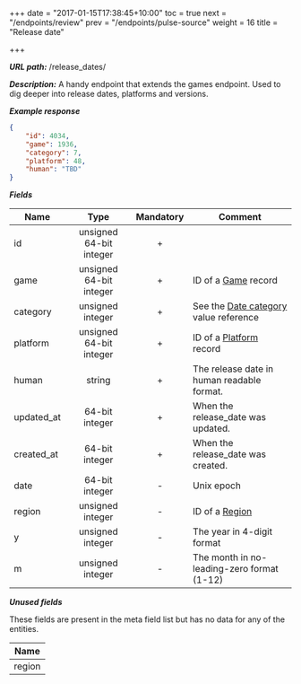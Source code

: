 +++
date = "2017-01-15T17:38:45+10:00"
toc = true
next = "/endpoints/review"
prev = "/endpoints/pulse-source"
weight = 16
title = "Release date"

+++

***URL path:*** /release_dates/

***Description:*** A handy endpoint that extends the games endpoint. Used to dig deeper into release dates, platforms and versions.

***Example response***

```json
{
    "id": 4034,
    "game": 1936,
    "category": 7,
    "platform": 48,
    "human": "TBD"
}
```

***Fields***

| Name     | Type                    | Mandatory | Comment |
| -------- |:-----------------------:|:---------:| ------- |
| id       | unsigned 64-bit integer |     +     ||
| game     | unsigned 64-bit integer |     +     | ID of a [Game](../game) record |
| category | unsigned integer        |     +     | See the [Date category](../../enum-fields/date-category) value reference |
| platform | unsigned 64-bit integer |     +     | ID of a [Platform](../platform) record |
| human    | string                  |     +     | The release date in human readable format. |
| updated_at | 64-bit integer        |     +     | When the release_date was updated. |
| created_at | 64-bit integer        |     +     | When the release_date was created. |
| date     | 64-bit integer          |     -     | Unix epoch |
| region   | unsigned integer        |     -     | ID of a [Region](../../enum-fields/region) |
| y        | unsigned integer        |     -     | The year in 4-digit format |
| m        | unsigned integer        |     -     | The month in no-leading-zero format (1-12) |

***Unused fields***

These fields are present in the meta field list but has no data for any of the entities.

| Name |
| ---- |
| region |
